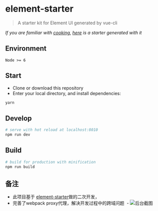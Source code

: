 # element-starter

> A starter kit for Element UI generated by vue-cli

*If you are familiar with [cooking](https://github.com/elemefe/cooking), [here](https://github.com/ElementUI/element-cooking-starter) is a starter generated with it*

## Environment

`Node >= 6`

## Start

 - Clone or download this repository
 - Enter your local directory, and install dependencies:

``` bash
yarn
```

## Develop

``` bash
# serve with hot reload at localhost:8010
npm run dev
```

## Build

``` bash
# build for production with minification
npm run build
```

## 备注

  - 此项目基于 [element-starter](https://github.com/ElementUI/element-starter)做的二次开发，
  - 完善了webpack proxy代理，解决开发过程中的跨域问题
  - ![后台截图](http://7xsnc0.com1.z0.glb.clouddn.com/fontend/2018419/imgs/platform1.png
)
